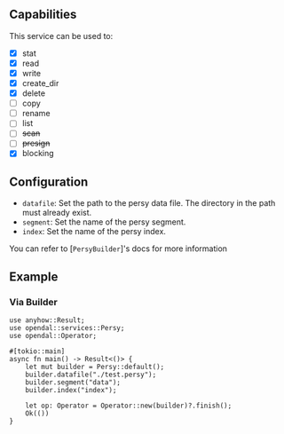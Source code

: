 ## Capabilities

This service can be used to:

- [x] stat
- [x] read
- [x] write
- [x] create_dir
- [x] delete
- [ ] copy
- [ ] rename
- [ ] list
- [ ] ~~scan~~
- [ ] ~~presign~~
- [x] blocking

## Configuration

- `datafile`: Set the path to the persy data file. The directory in the path must already exist.
- `segment`: Set the name of the persy segment.
- `index`: Set the name of the persy index.

You can refer to [`PersyBuilder`]'s docs for more information

## Example

### Via Builder

```rust,no_run
use anyhow::Result;
use opendal::services::Persy;
use opendal::Operator;

#[tokio::main]
async fn main() -> Result<()> {
    let mut builder = Persy::default();
    builder.datafile("./test.persy");
    builder.segment("data");
    builder.index("index");

    let op: Operator = Operator::new(builder)?.finish();
    Ok(())
}
```

